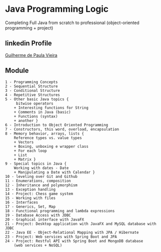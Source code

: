 # Java Programming Logic
Completing Full Java from scratch to professional (object-oriented programming + project)

## linkedin Profile
[Guilherme de Paula Vieira](https://www.linkedin.com/in/guilherme-de-paula-vieira/)

## Module
~~~
1 - Programming Concepts
2 - Sequential Structure
3 - Conditional Structure
4 - Repetitive Structures
5 - Other basic Java topics {
	 bitwise operators 
	+ Interesting functions for String
	+ Comments in Java (basic)
	+ Functions (syntax)
	+ another }
6 - Introduction to Object Oriented Programming
7 - Constructors, this word, overload, encapsulation
8 - Memory behavior, arrays, lists {
	Reference types vs. value types
	+ Vectors 
    + Boxing, unboxing e wrapper class
	+ For each loop
	+ List
	+ Matrix }
9 - Special topics in Java {
	Working with dates - Date
	+ Manipulating a Date with Calendar }
10 - leveling over Git and Github
11 - Enumerations, composition
12 - Inheritance and polymorphism
13 - Exception handling
14 - Project: Chess game system
15 - Working with files
16 - Interfaces
17 - Generics, Set, Map
18 - Functional programming and lambda expressions
19 - Database Access with JDBC
20 - Graphical interface with JavaFX
21 - Project: Desktop application with JavaFX and MySQL database with JDBC
22 - Java EE - Object-Relational Mapping with JPA / Hibernate
23 - Project: Web services with Spring Boot and JPA
24 - Project: Restful API with Spring Boot and MongoDB database 
    (web services + NoSQL)